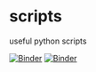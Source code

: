 # scripts
useful python scripts

[![Binder](https://mybinder.org/badge_logo.svg)](https://mybinder.org/v2/gh/ssp24/scripts/main)
[![Binder](https://mybinder.org/badge_logo.svg)](https://mybinder.org/v2/gh/ssp24/scripts/main?labpath=https%3A%2F%2Fgithub.com%2Fssp24%2Fscripts%2Fblob%2Fmain%2FWordcloud.ipynb)
